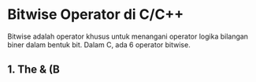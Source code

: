 # Bitwise Operator di C/C++

Bitwise adalah operator khusus untuk menangani operator logika bilangan biner dalam bentuk bit. Dalam C, ada 6 operator bitwise.

## 1. The & (B
